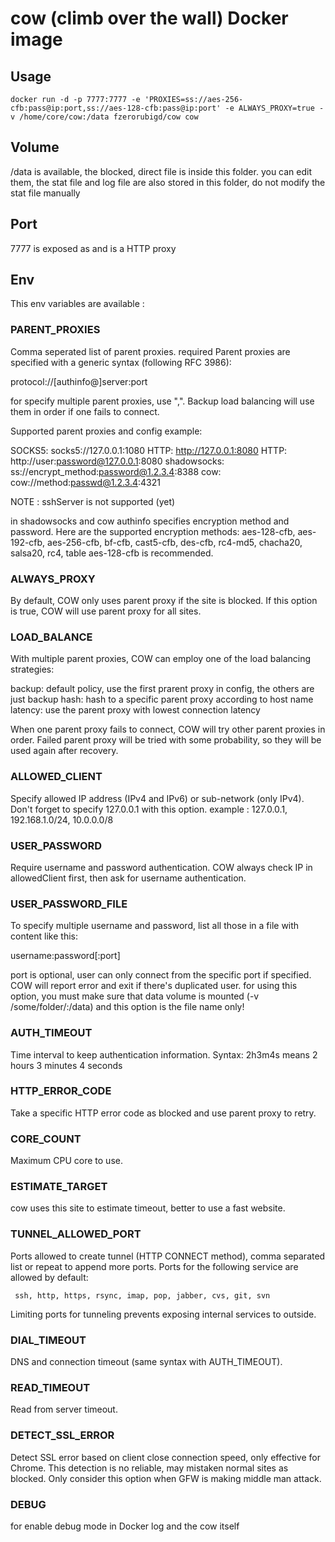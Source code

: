 # cow (climb over the wall) Docker image

## Usage

    docker run -d -p 7777:7777 -e 'PROXIES=ss://aes-256-cfb:pass@ip:port,ss://aes-128-cfb:pass@ip:port' -e ALWAYS_PROXY=true -v /home/core/cow:/data fzerorubigd/cow cow

## Volume

/data is available, the blocked, direct file is inside this folder. you can edit them, the stat file and log file are also
stored in this folder, do not modify the stat file manually

## Port

7777 is exposed as and is a HTTP proxy

## Env

This env variables are available :

### PARENT_PROXIES
Comma seperated list of parent proxies. required
Parent proxies are specified with a generic syntax (following RFC 3986):

protocol://[authinfo@]server:port

for specify multiple parent proxies, use ",". Backup load balancing will use
them in order if one fails to connect.

Supported parent proxies and config example:

SOCKS5: socks5://127.0.0.1:1080
HTTP: http://127.0.0.1:8080
HTTP: http://user:password@127.0.0.1:8080
shadowsocks: ss://encrypt_method:password@1.2.3.4:8388
cow: cow://method:passwd@1.2.3.4:4321

NOTE : sshServer is not supported (yet)

in shadowsocks and cow authinfo specifies encryption method and password.
Here are the supported encryption methods:
    aes-128-cfb, aes-192-cfb, aes-256-cfb,
    bf-cfb, cast5-cfb, des-cfb, rc4-md5,
    chacha20, salsa20, rc4, table
    aes-128-cfb is recommended.

### ALWAYS_PROXY

By default, COW only uses parent proxy if the site is blocked.
If this option is true, COW will use parent proxy for all sites.

### LOAD_BALANCE

With multiple parent proxies, COW can employ one of the load balancing
strategies:

   backup:  default policy, use the first prarent proxy in config,
            the others are just backup
   hash:    hash to a specific parent proxy according to host name
   latency: use the parent proxy with lowest connection latency

When one parent proxy fails to connect, COW will try other parent proxies
in order.
Failed parent proxy will be tried with some probability, so they will be
used again after recovery.

### ALLOWED_CLIENT

Specify allowed IP address (IPv4 and IPv6) or sub-network (only IPv4).
Don't forget to specify 127.0.0.1 with this option.
example : 127.0.0.1, 192.168.1.0/24, 10.0.0.0/8

### USER_PASSWORD

Require username and password authentication. COW always check IP in
allowedClient first, then ask for username authentication.

### USER_PASSWORD_FILE

To specify multiple username and password, list all those in a file with
content like this:

   username:password[:port]

port is optional, user can only connect from the specific port if specified.
COW will report error and exit if there's duplicated user.
for using this option, you must make sure that data volume is mounted (-v /some/folder/:/data)
and this option is the file name only!

### AUTH_TIMEOUT

Time interval to keep authentication information.
Syntax: 2h3m4s means 2 hours 3 minutes 4 seconds

### HTTP_ERROR_CODE

Take a specific HTTP error code as blocked and use parent proxy to retry.

### CORE_COUNT

Maximum CPU core to use.

### ESTIMATE_TARGET

cow uses this site to estimate timeout, better to use a fast website.

### TUNNEL_ALLOWED_PORT

Ports allowed to create tunnel (HTTP CONNECT method), comma separated list
or repeat to append more ports.
Ports for the following service are allowed by default:

     ssh, http, https, rsync, imap, pop, jabber, cvs, git, svn

Limiting ports for tunneling prevents exposing internal services to outside.

### DIAL_TIMEOUT

DNS and connection timeout (same syntax with AUTH_TIMEOUT).

### READ_TIMEOUT

Read from server timeout.

### DETECT_SSL_ERROR

Detect SSL error based on client close connection speed, only effective for
Chrome.
This detection is no reliable, may mistaken normal sites as blocked.
Only consider this option when GFW is making middle man attack.

### DEBUG

for enable debug mode in Docker log and the cow itself
